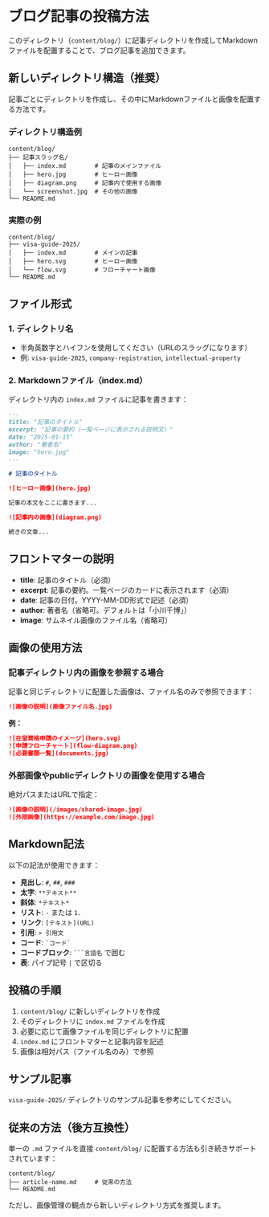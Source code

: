 # ブログ記事の投稿方法

このディレクトリ（`content/blog/`）に記事ディレクトリを作成してMarkdownファイルを配置することで、ブログ記事を追加できます。

## 新しいディレクトリ構造（推奨）

記事ごとにディレクトリを作成し、その中にMarkdownファイルと画像を配置する方法です。

### ディレクトリ構造例

```
content/blog/
├── 記事スラッグ名/
│   ├── index.md        # 記事のメインファイル
│   ├── hero.jpg        # ヒーロー画像
│   ├── diagram.png     # 記事内で使用する画像
│   └── screenshot.jpg  # その他の画像
└── README.md
```

### 実際の例

```
content/blog/
├── visa-guide-2025/
│   ├── index.md        # メインの記事
│   ├── hero.svg        # ヒーロー画像
│   └── flow.svg        # フローチャート画像
└── README.md
```

## ファイル形式

### 1. ディレクトリ名
- 半角英数字とハイフンを使用してください（URLのスラッグになります）
- 例: `visa-guide-2025`, `company-registration`, `intellectual-property`

### 2. Markdownファイル（index.md）

ディレクトリ内の `index.md` ファイルに記事を書きます：

```markdown
---
title: "記事のタイトル"
excerpt: "記事の要約（一覧ページに表示される説明文）"
date: "2025-01-15"
author: "著者名"
image: "hero.jpg"
---

# 記事のタイトル

![ヒーロー画像](hero.jpg)

記事の本文をここに書きます...

![記事内の画像](diagram.png)

続きの文章...
```

## フロントマターの説明

- **title**: 記事のタイトル（必須）
- **excerpt**: 記事の要約。一覧ページのカードに表示されます（必須）
- **date**: 記事の日付。YYYY-MM-DD形式で記述（必須）
- **author**: 著者名（省略可。デフォルトは「小川千博」）
- **image**: サムネイル画像のファイル名（省略可）

## 画像の使用方法

### 記事ディレクトリ内の画像を参照する場合

記事と同じディレクトリに配置した画像は、ファイル名のみで参照できます：

```markdown
![画像の説明](画像ファイル名.jpg)
```

**例：**
```markdown
![在留資格申請のイメージ](hero.svg)
![申請フローチャート](flow-diagram.png)
![必要書類一覧](documents.jpg)
```

### 外部画像やpublicディレクトリの画像を使用する場合

絶対パスまたはURLで指定：

```markdown
![画像の説明](/images/shared-image.jpg)
![外部画像](https://example.com/image.jpg)
```

## Markdown記法

以下の記法が使用できます：

- **見出し**: `#`, `##`, `###`
- **太字**: `**テキスト**`
- **斜体**: `*テキスト*`  
- **リスト**: `-` または `1.`
- **リンク**: `[テキスト](URL)`
- **引用**: `> 引用文`
- **コード**: `` `コード` ``
- **コードブロック**: ` ```言語名 ` で囲む
- **表**: パイプ記号 `|` で区切る

## 投稿の手順

1. `content/blog/` に新しいディレクトリを作成
2. そのディレクトリに `index.md` ファイルを作成
3. 必要に応じて画像ファイルを同じディレクトリに配置
4. `index.md` にフロントマターと記事内容を記述
5. 画像は相対パス（ファイル名のみ）で参照

## サンプル記事

`visa-guide-2025/` ディレクトリのサンプル記事を参考にしてください。

## 従来の方法（後方互換性）

単一の `.md` ファイルを直接 `content/blog/` に配置する方法も引き続きサポートされています：

```
content/blog/
├── article-name.md     # 従来の方法
└── README.md
```

ただし、画像管理の観点から新しいディレクトリ方式を推奨します。